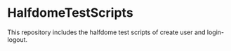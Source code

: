 # HalfdomeTestScripts
This repository includes the halfdome test scripts of create user and login-logout.
